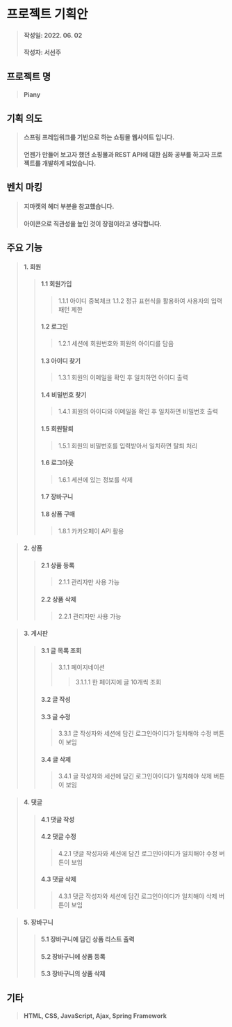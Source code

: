 # 프로젝트 기획안
> #### 작성일: 2022. 06. 02
> #### 작성자: 서선주

## 프로젝트 명
> #### Piany

## 기획 의도
> #### 스프링 프레임워크를 기반으로 하는 쇼핑몰 웹사이트 입니다.
> #### 언젠가 만들어 보고자 했던 쇼핑몰과 REST API에 대한 심화 공부를 하고자 프로젝트를 개발하게 되었습니다.

## 벤치 마킹
> #### 지마켓의 헤더 부분을 참고했습니다.
> #### 아이콘으로 직관성을 높인 것이 장점이라고 생각합니다.

## 주요 기능
> #### **1. 회원**
>> #### 1.1 회원가입
>>> 1.1.1 아이디 중복체크
>>> 1.1.2 정규 표현식을 활용하여 사용자의 입력 패턴 제한
>> #### 1.2 로그인
>>> 1.2.1 세션에 회원번호와 회원의 아이디를 담음
>> #### 1.3 아이디 찾기
>>> 1.3.1 회원의 이메일을 확인 후 일치하면 아이디 출력
>> #### 1.4 비밀번호 찾기
>>> 1.4.1 회원의 아이디와 이메일을 확인 후 일치하면 비밀번호 출력
>> #### 1.5 회원탈퇴
>>> 1.5.1 회원의 비밀번호를 입력받아서 일치하면 탈퇴 처리
>> #### 1.6 로그아웃
>>> 1.6.1 세션에 있는 정보를 삭제
>> #### 1.7 장바구니
>> #### 1.8 상품 구매
>>> 1.8.1 카카오페이 API 활용

> #### **2. 상품**
>> #### 2.1 상품 등록
>>> 2.1.1 관리자만 사용 가능
>> #### 2.2 상품 삭제
>>> 2.2.1 관리자만 사용 가능

> #### **3. 게시판**
>> #### 3.1 글 목록 조회
>>> 3.1.1 페이지네이션
>>>> 3.1.1.1 한 페이지에 글 10개씩 조회
>> #### 3.2 글 작성
>> #### 3.3 글 수정
>>> 3.3.1 글 작성자와 세션에 담긴 로그인아이디가 일치해야 수정 버튼이 보임
>> #### 3.4 글 삭제
>>> 3.4.1 글 작성자와 세션에 담긴 로그인아이디가 일치해야 삭제 버튼이 보임

> #### **4. 댓글**
>> #### 4.1 댓글 작성
>> #### 4.2 댓글 수정
>>> 4.2.1 댓글 작성자와 세션에 담긴 로그인아이디가 일치해야 수정 버튼이 보임
>> #### 4.3 댓글 삭제
>>> 4.3.1 댓글 작성자와 세션에 담긴 로그인아이디가 일치해야 삭제 버튼이 보임

> #### **5. 장바구니**
>> #### 5.1 장바구니에 담긴 상품 리스트 출력
>> #### 5.2 장바구니에 상품 등록
>> #### 5.3 장바구니의 상품 삭제

## 기타
> #### HTML, CSS, JavaScript, Ajax, Spring Framework
